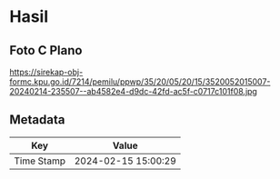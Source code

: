 # Hasil

## Foto C Plano

https://sirekap-obj-formc.kpu.go.id/7214/pemilu/ppwp/35/20/05/20/15/3520052015007-20240214-235507--ab4582e4-d9dc-42fd-ac5f-c0717c101f08.jpg


## Metadata

| Key        | Value               |
| ---------- | ------------------- |
| Time Stamp | 2024-02-15 15:00:29 |



